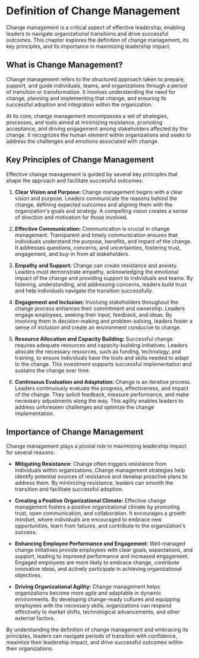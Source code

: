 Definition of Change Management
========================================

Change management is a critical aspect of effective leadership, enabling leaders to navigate organizational transitions and drive successful outcomes. This chapter explores the definition of change management, its key principles, and its importance in maximizing leadership impact.

**What is Change Management?**
------------------------------

Change management refers to the structured approach taken to prepare, support, and guide individuals, teams, and organizations through a period of transition or transformation. It involves understanding the need for change, planning and implementing that change, and ensuring its successful adoption and integration within the organization.

At its core, change management encompasses a set of strategies, processes, and tools aimed at minimizing resistance, promoting acceptance, and driving engagement among stakeholders affected by the change. It recognizes the human element within organizations and seeks to address the challenges and emotions associated with change.

**Key Principles of Change Management**
---------------------------------------

Effective change management is guided by several key principles that shape the approach and facilitate successful outcomes:

1. **Clear Vision and Purpose:** Change management begins with a clear vision and purpose. Leaders communicate the reasons behind the change, defining expected outcomes and aligning them with the organization's goals and strategy. A compelling vision creates a sense of direction and motivation for those involved.

2. **Effective Communication:** Communication is crucial in change management. Transparent and timely communication ensures that individuals understand the purpose, benefits, and impact of the change. It addresses questions, concerns, and uncertainties, fostering trust, engagement, and buy-in from all stakeholders.

3. **Empathy and Support:** Change can create resistance and anxiety. Leaders must demonstrate empathy, acknowledging the emotional impact of the change and providing support to individuals and teams. By listening, understanding, and addressing concerns, leaders build trust and help individuals navigate the transition successfully.

4. **Engagement and Inclusion:** Involving stakeholders throughout the change process enhances their commitment and ownership. Leaders engage employees, seeking their input, feedback, and ideas. By involving them in decision-making and problem-solving, leaders foster a sense of inclusion and create an environment conducive to change.

5. **Resource Allocation and Capacity Building:** Successful change requires adequate resources and capacity-building initiatives. Leaders allocate the necessary resources, such as funding, technology, and training, to ensure individuals have the tools and skills needed to adapt to the change. This investment supports successful implementation and sustains the change over time.

6. **Continuous Evaluation and Adaptation:** Change is an iterative process. Leaders continuously evaluate the progress, effectiveness, and impact of the change. They solicit feedback, measure performance, and make necessary adjustments along the way. This agility enables leaders to address unforeseen challenges and optimize the change implementation.

**Importance of Change Management**
-----------------------------------

Change management plays a pivotal role in maximizing leadership impact for several reasons:

* **Mitigating Resistance:** Change often triggers resistance from individuals within organizations. Change management strategies help identify potential sources of resistance and develop proactive plans to address them. By minimizing resistance, leaders can smooth the transition and facilitate successful adoption.

* **Creating a Positive Organizational Climate:** Effective change management fosters a positive organizational climate by promoting trust, open communication, and collaboration. It encourages a growth mindset, where individuals are encouraged to embrace new opportunities, learn from failures, and contribute to the organization's success.

* **Enhancing Employee Performance and Engagement:** Well-managed change initiatives provide employees with clear goals, expectations, and support, leading to improved performance and increased engagement. Engaged employees are more likely to embrace change, contribute innovative ideas, and actively participate in achieving organizational objectives.

* **Driving Organizational Agility:** Change management helps organizations become more agile and adaptable in dynamic environments. By developing change-ready cultures and equipping employees with the necessary skills, organizations can respond effectively to market shifts, technological advancements, and other external factors.

By understanding the definition of change management and embracing its principles, leaders can navigate periods of transition with confidence, maximize their leadership impact, and drive successful outcomes within their organizations.
